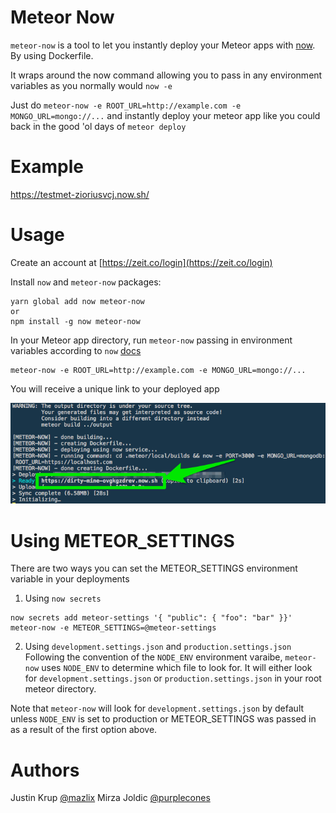 # Meteor Now

`meteor-now` is a tool to let you instantly deploy your Meteor apps with [now](http://zeit.co/now). By using Dockerfile.

It wraps around the now command allowing you to pass in any environment variables as you normally would `now -e`

Just do `meteor-now -e ROOT_URL=http://example.com -e MONGO_URL=mongo://...` and instantly deploy your meteor app like you could back in the good 'ol days of `meteor deploy`

# Example
https://testmet-zioriusvcj.now.sh/

# Usage
Create an account at [https://zeit.co/login](https://zeit.co/login)

Install `now` and `meteor-now` packages:

```
yarn global add now meteor-now
or
npm install -g now meteor-now
```

In your Meteor app directory, run `meteor-now` passing in environment variables according to `now` [docs](https://zeit.co/blog/environment-variables-secrets)
```
meteor-now -e ROOT_URL=http://example.com -e MONGO_URL=mongo://...
```

You will receive a unique link to your deployed app

![unique-link](assets/unique-link.png "Unique Link Terminal Image")

# Using METEOR_SETTINGS
There are two ways you can set the METEOR_SETTINGS environment variable in your deployments

1. Using `now secrets`
```
now secrets add meteor-settings '{ "public": { "foo": "bar" }}'
meteor-now -e METEOR_SETTINGS=@meteor-settings
```

2. Using `development.settings.json` and `production.settings.json`
Following the convention of the `NODE_ENV` environment varaibe, `meteor-now` uses `NODE_ENV` to determine which file to look for.
It will either look for `development.settings.json` or `production.settings.json` in your root meteor directory.

Note that `meteor-now` will look for `development.settings.json` by default unless `NODE_ENV` is set to production or METEOR_SETTINGS was passed in as a result of the first option above.

# Authors
Justin Krup [@mazlix](https://github.com/mazlix)
Mirza Joldic [@purplecones](https://github.com/purplecones)
